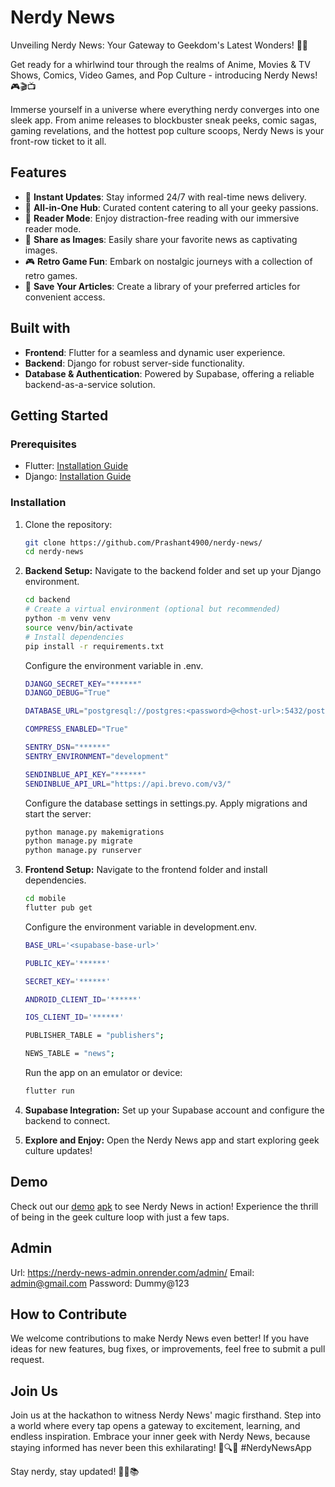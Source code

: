 # Nerdy News

Unveiling Nerdy News: Your Gateway to Geekdom's Latest Wonders! 🚀📱

Get ready for a whirlwind tour through the realms of Anime, Movies & TV Shows, Comics, Video Games, and Pop Culture - introducing Nerdy News! 🎮🎬📺

Immerse yourself in a universe where everything nerdy converges into one sleek app. From anime releases to blockbuster sneak peeks, comic sagas, gaming revelations, and the hottest pop culture scoops, Nerdy News is your front-row ticket to it all.

## Features

- 📅 **Instant Updates**: Stay informed 24/7 with real-time news delivery.
- 🌌 **All-in-One Hub**: Curated content catering to all your geeky passions.
- 📖 **Reader Mode**: Enjoy distraction-free reading with our immersive reader mode.
- 📸 **Share as Images**: Easily share your favorite news as captivating images.
- 🎮 **Retro Game Fun**: Embark on nostalgic journeys with a collection of retro games.
- 💾 **Save Your Articles**: Create a library of your preferred articles for convenient access.

## Built with

- **Frontend**: Flutter for a seamless and dynamic user experience.
- **Backend**: Django for robust server-side functionality.
- **Database & Authentication**: Powered by Supabase, offering a reliable backend-as-a-service solution.

## Getting Started

### Prerequisites

- Flutter: [Installation Guide](https://flutter.dev/docs/get-started/install)
- Django: [Installation Guide](https://docs.djangoproject.com/en/stable/intro/install/)

### Installation

1. Clone the repository:

   ```bash
   git clone https://github.com/Prashant4900/nerdy-news/
   cd nerdy-news
   ```

2. **Backend Setup:** Navigate to the backend folder and set up your Django environment.

    ```bash
    cd backend
    # Create a virtual environment (optional but recommended)
    python -m venv venv
    source venv/bin/activate
    # Install dependencies
    pip install -r requirements.txt
    ```

    Configure the environment variable in .env.
    ```bash
    DJANGO_SECRET_KEY="******"
    DJANGO_DEBUG="True"

    DATABASE_URL="postgresql://postgres:<password>@<host-url>:5432/postgres"

    COMPRESS_ENABLED="True"

    SENTRY_DSN="******"
    SENTRY_ENVIRONMENT="development"

    SENDINBLUE_API_KEY="******"
    SENDINBLUE_API_URL="https://api.brevo.com/v3/"
    ``` 

    Configure the database settings in settings.py. Apply migrations and start the server:

    ```bash
    python manage.py makemigrations
    python manage.py migrate
    python manage.py runserver
    ```

3. **Frontend Setup:** Navigate to the frontend folder and install dependencies.

    ```bash
    cd mobile
    flutter pub get
    ```

    Configure the environment variable in development.env.

    ```bash
    BASE_URL='<supabase-base-url>'

    PUBLIC_KEY='******'

    SECRET_KEY='******'

    ANDROID_CLIENT_ID='******'

    IOS_CLIENT_ID='******'

    PUBLISHER_TABLE = "publishers";

    NEWS_TABLE = "news";
    ```

    Run the app on an emulator or device:
    ```bash
    flutter run
    ```

4. **Supabase Integration:** Set up your Supabase account and configure the backend to connect.

5. **Explore and Enjoy:** Open the Nerdy News app and start exploring geek culture updates!

## Demo

Check out our [demo](https://www.youtube.com/watch?v=Tr10YKppJzk) [apk](https://drive.google.com/file/d/1rw-r4NTHcUIVYAAKuFo13gH53phG9BSN/view?usp=drivesdk) to see Nerdy News in action! Experience the thrill of being in the geek culture loop with just a few taps.

## Admin

Url: https://nerdy-news-admin.onrender.com/admin/
Email: admin@gmail.com
Password: Dummy@123


## How to Contribute

We welcome contributions to make Nerdy News even better! If you have ideas for new features, bug fixes, or improvements, feel free to submit a pull request.


## Join Us

Join us at the hackathon to witness Nerdy News' magic firsthand. Step into a world where every tap opens a gateway to excitement, learning, and endless inspiration. Embrace your inner geek with Nerdy News, because staying informed has never been this exhilarating! 🤖🔍📡 #NerdyNewsApp

Stay nerdy, stay updated! 🚀🌟📚
